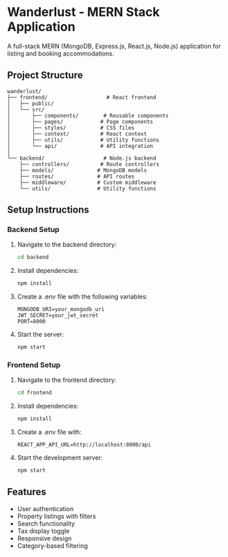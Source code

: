 # Wanderlust - MERN Stack Application

A full-stack MERN (MongoDB, Express.js, React.js, Node.js) application for listing and booking accommodations.

## Project Structure

```
wanderlust/
├── frontend/                   # React frontend
│   ├── public/
│   └── src/
│       ├── components/        # Reusable components
│       ├── pages/            # Page components
│       ├── styles/           # CSS files
│       ├── context/          # React context
│       ├── utils/            # Utility functions
│       └── api/              # API integration
│
└── backend/                   # Node.js backend
    ├── controllers/          # Route controllers
    ├── models/              # MongoDB models
    ├── routes/              # API routes
    ├── middleware/          # Custom middleware
    └── utils/               # Utility functions
```

## Setup Instructions

### Backend Setup
1. Navigate to the backend directory:
   ```bash
   cd backend
   ```
2. Install dependencies:
   ```bash
   npm install
   ```
3. Create a .env file with the following variables:
   ```
   MONGODB_URI=your_mongodb_uri
   JWT_SECRET=your_jwt_secret
   PORT=8000
   ```
4. Start the server:
   ```bash
   npm start
   ```

### Frontend Setup
1. Navigate to the frontend directory:
   ```bash
   cd frontend
   ```
2. Install dependencies:
   ```bash
   npm install
   ```
3. Create a .env file with:
   ```
   REACT_APP_API_URL=http://localhost:8000/api
   ```
4. Start the development server:
   ```bash
   npm start
   ```

## Features
- User authentication
- Property listings with filters
- Search functionality
- Tax display toggle
- Responsive design
- Category-based filtering 